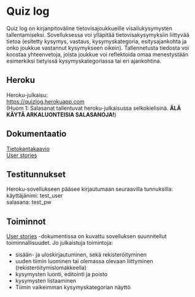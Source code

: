 # Quiz log

Quiz log on kirjanpitoväline tietovisajoukkueille visailukysymysten tallentamiseksi. Sovelluksessa voi ylläpitää tietovisakysymyksiin liittyvää tietoa (esitetty kysymys, vastaus, kysymyskategoria, esitysajankohta ja onko joukkue vastannut kysymykseen oikein). Tallennetusta tiedosta voi koostaa yhteenvetoja, joista joukkue voi reflektoida omaa menestystään esimerkiksi tietyissä kysymyskategoriassa tai eri ajankohtina.

## Heroku
Heroku-julkaisu:  
https://quizlog.herokuapp.com  
(Huom 1: Salasanat tallentuvat heroku-julkaisussa selkokielisinä. **ÄLÄ KÄYTÄ ARKALUONTEISIA SALASANOJA!**)  

## Dokumentaatio
[Tietokantakaavio](/documentation/uml-chart.png)  
[User stories](/documentation/userstories.md)

## Testitunnukset
Heroku-sovellukseen pääsee kirjautumaan seuraavilla tunnuksilla:  
käyttäjänimi: test_user  
salasana: test_pw  

## Toiminnot
[User stories](/documentation/userstories.md) -dokumentissa on kuvattu sovelluksen suunnitellut toiminnallisuudet. Jo julkaistuja toimintoja:  
- sisään- ja uloskirjautuminen, sekä rekisteröityminen
- uuden tiimin luominen tai olemassa olevaan liittyminen (rekisteröitymislomakkeella)
- kysymysten luonti, editointi ja poisto
- kysymysten listaaminen
- Tiimin vaikeimman kysymyskategorian näyttö


